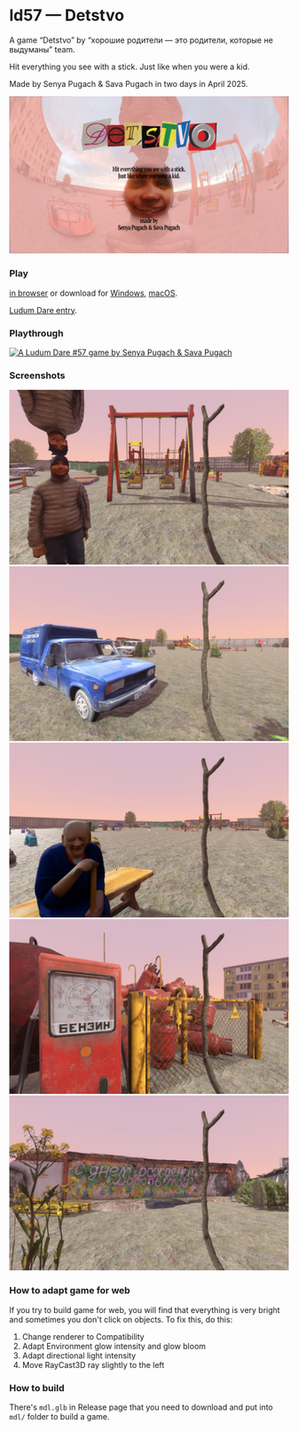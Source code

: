 # ld57 — Detstvo
A game “Detstvo” by “хорошие родители — это родители, которые не выдуманы” team.

Hit everything you see with a stick. Just like when you were a kid.

Made by Senya Pugach & Sava Pugach in two days in April 2025.

![](https://raw.githubusercontent.com/upisfree/ld57/refs/heads/master/textures/preview.png)

### Play
[in browser](http://upisfr.ee/game/ld57) or download for [Windows](https://github.com/upisfree/ld57/releases/download/v1.0.0/DetstvoWindows.zip), [macOS](https://github.com/upisfree/ld57/releases/download/v1.0.0/DetstvoMacOS.zip).

[Ludum Dare entry](https://ldjam.com/events/ludum-dare/57/detstvo).

### Playthrough
[![A Ludum Dare #57 game by Senya Pugach & Sava Pugach](http://img.youtube.com/vi/Vdocf1H_7w8/0.jpg)](https://youtu.be/Vdocf1H_7w8 "Detstvo")

### Screenshots
![](./screenshots/1.jpg)
![](./screenshots/2.jpg)
![](./screenshots/3.jpg)
![](./screenshots/4.jpg)
![](./screenshots/5.jpg)

### How to adapt game for web
If you try to build game for web, you will find that everything is very bright and sometimes you don't click on objects. To fix this, do this:
1. Change renderer to Compatibility
2. Adapt Environment glow intensity and glow bloom
3. Adapt directional light intensity
4. Move RayCast3D ray slightly to the left

### How to build
There's `mdl.glb` in Release page that you need to download and put into `mdl/` folder to build a game.